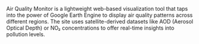 Air Quality Monitor is a lightweight web-based visualization tool that taps into the power of Google Earth Engine to display air quality patterns across different regions.
The site uses satellite-derived datasets like AOD (Aerosol Optical Depth) or NO₂ concentrations to offer real-time insights into pollution levels.
